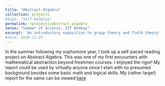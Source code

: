 ```yaml
---
title: "Abstract Algebra"
collection: projects
#type: "Self Reading"
permalink: /projects/abstract-algebra
venue: "Summer of Science, IIT Bombay"
excerpt: 'An introductory exposition to group theory and field theory'
#date: 2020-11-25
---
```


In the summer following my sophomore year, I took up a self-paced reading project on Abstract Algebra. This was one of my first encounters with mathematical abstraction beyond freshmen courses. I enjoyed the rigor! My report could be used by virtually anyone since I start with no presumed background besides some basic math and logical skills. My (rather large!) report for the same can be viewed [here](https://ishankapnadak.github.io/files/abstract-algebra.pdf)